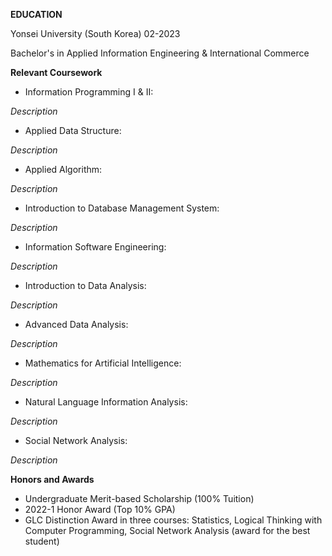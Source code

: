 **EDUCATION**

Yonsei University (South Korea)
02-2023

Bachelor's in Applied Information Engineering & International Commerce

**Relevant Coursework**

- Information Programming I & II:

*Description*

- Applied Data Structure:

*Description*

- Applied Algorithm:

*Description*

- Introduction to Database Management System:

*Description*

- Information Software Engineering:

*Description*

- Introduction to Data Analysis:

*Description*

- Advanced Data Analysis:

*Description*

- Mathematics for Artificial Intelligence:

*Description*

- Natural Language Information Analysis:

*Description*

- Social Network Analysis:

*Description*

**Honors and Awards**

- Undergraduate Merit-based Scholarship (100% Tuition)
- 2022-1 Honor Award (Top 10% GPA)
- GLC Distinction Award in three courses: Statistics, Logical Thinking with Computer Programming, Social Network Analysis (award for the best student) 